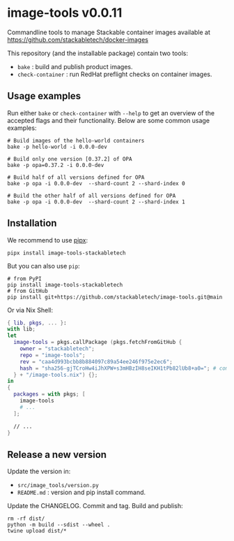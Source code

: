 # image-tools v0.0.11

Commandline tools to manage Stackable container images available at https://github.com/stackabletech/docker-images

This repository (and the installable package) contain two tools:

* `bake` : build and publish product images.
* `check-container` : run RedHat preflight checks on container images.

## Usage examples

Run either `bake` or `check-container` with `--help` to get an overview of the accepted flags and their functionality.
Below are some common usage examples:

```shell
# Build images of the hello-world containers
bake -p hello-world -i 0.0.0-dev

# Build only one version [0.37.2] of OPA
bake -p opa=0.37.2 -i 0.0.0-dev

# Build half of all versions defined for OPA
bake -p opa -i 0.0.0-dev  --shard-count 2 --shard-index 0

# Build the other half of all versions defined for OPA
bake -p opa -i 0.0.0-dev  --shard-count 2 --shard-index 1
```

## Installation

We recommend to use [pipx](https://pypa.github.io/pipx/):

```shell
pipx install image-tools-stackabletech
```

But you can also use `pip`:

```shell
# from PyPI
pip install image-tools-stackabletech
# from GitHub
pip install git+https://github.com/stackabletech/image-tools.git@main
```

Or via Nix Shell:

```nix
{ lib, pkgs, ... }:
with lib;
let
  image-tools = pkgs.callPackage (pkgs.fetchFromGitHub {
    owner = "stackabletech";
    repo = "image-tools";
    rev = "caa4d993bcbb8b884097c89a54ee246f975e2ec6";
    hash = "sha256-gjTCroHw4iJhXPW+s3mHBzIH8seIKH1tPb82lUb8+a0="; # comment out to find new hashes when upgrading
  } + "/image-tools.nix") {};
in
{
  packages = with pkgs; [
    image-tools
    # ...
  ];

  // ...
}
```

## Release a new version

Update the version in:

* `src/image_tools/version.py`
* `README.md` : version and pip install command.

Update the CHANGELOG.
Commit and tag.
Build and publish:

```shell
rm -rf dist/
python -m build --sdist --wheel .
twine upload dist/*
```
